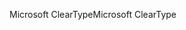 <span data-ttu-id="6ba52-101">Microsoft ClearType</span><span class="sxs-lookup"><span data-stu-id="6ba52-101">Microsoft ClearType</span></span>